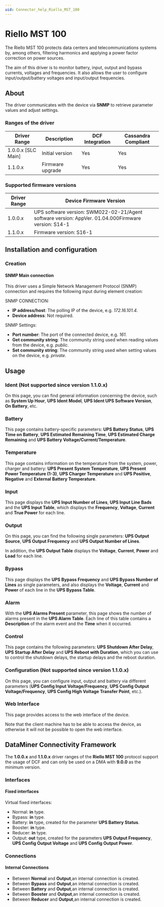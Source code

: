 ```yaml
---
uid: Connector_help_Riello_MST_100
---
```


# Riello MST 100

The Riello MST 100 protects data centers and telecommunications systems by, among others, filtering harmonics and applying a power factor correction on power sources.

The aim of this driver is to monitor battery, input, output and bypass currents, voltages and frequencies. It also allows the user to configure input/output/battery voltages and input/output frequencies.

## About

The driver communicates with the device via **SNMP** to retrieve parameter values and adjust settings.

### Ranges of the driver

| **Driver Range**     | **Description**  | **DCF Integration** | **Cassandra Compliant** |
|----------------------|------------------|---------------------|-------------------------|
| 1.0.0.x \[SLC Main\] | Initial version  | Yes                 | Yes                     |
| 1.1.0.x              | Firmware upgrade | Yes                 | Yes                     |

### Supported firmware versions

| **Driver Range** | **Device Firmware Version**                                                                         |
|------------------|-----------------------------------------------------------------------------------------------------|
| 1.0.0.x          | UPS software version: SWM022-02-21/Agent software version: AppVer. 01.04.000Firmware version: S14-1 |
| 1.1.0.x          | Firmware version: S16-1                                                                             |

## Installation and configuration

### Creation

#### SNMP Main connection

This driver uses a Simple Network Management Protocol (SNMP) connection and requires the following input during element creation:

SNMP CONNECTION:

- **IP address/host**: The polling IP of the device, e.g. *172.16.101.4*.
- **Device address**: Not required.

SNMP Settings:

- **Port number**: The port of the connected device, e.g. *161*.
- **Get community string**: The community string used when reading values from the device, e.g. *public*.
- **Set community string**: The community string used when setting values on the device, e.g. *private*.

## Usage

### Ident (Not supported since version 1.1.0.x)

On this page, you can find general information concerning the device, such as **System Up Hour**, **UPS Ident Model**, **UPS Ident UPS Software Version**, **On Battery**, etc.

### Battery

This page contains battery-specific parameters: **UPS Battery Status**, **UPS Time on Battery**, **UPS Estimated Remaining Time**, **UPS Estimated Charge Remaining** and **UPS Battery Voltage/Current/Temperature**.

### Temperature

This page contains information on the temperature from the system, power, charger and battery: **UPS Present System Temperature**, **UPS Present Power Temperature (1-3)**, **UPS Charger Temperature** and **UPS Positive**, **Negative** and **External Battery Temperature**.

### Input

This page displays the **UPS Input Number of Lines**, **UPS Input Line Bads** and the **UPS Input Table**, which displays the **Frequency**, **Voltage**, **Current** and **True Power** for each line.

### Output

On this page, you can find the following single parameters: **UPS Output Source**, **UPS Output Frequency** and **UPS Output Number of Lines**.

In addition, the **UPS Output Table** displays the **Voltage**, **Current**, **Power** and **Load** for each line.

### Bypass

This page displays the **UPS Bypass Frequency** and **UPS Bypass Number of Lines** as single parameters, and also displays the **Voltage**, **Current** and **Power** of each line in the **UPS Bypass Table**.

### Alarm

With the **UPS Alarms Present** parameter, this page shows the number of alarms present in the **UPS Alarm Table**. Each line of this table contains a **Description** of the alarm event and the **Time** when it occurred.

### Control

This page contains the following parameters: **UPS Shutdown After Delay**, **UPS Startup After Delay** and **UPS Reboot with Duration**, which you can use to control the shutdown delays, the startup delays and the reboot duration.

### Configuration (Not supported since version 1.1.0.x)

On this page, you can configure input, output and battery via different parameters (**UPS Config Input Voltage/Frequency**, **UPS Config Output Voltage/Frequency**, **UPS Config High Voltage Transfer Point**, etc.).

### Web Interface

This page provides access to the web interface of the device.

Note that the client machine has to be able to access the device, as otherwise it will not be possible to open the web interface.

## DataMiner Connectivity Framework

The **1.0.0.x** and **1.1.0.x** driver ranges of the **Riello MST 100** protocol support the usage of DCF and can only be used on a DMA with **9.0.0** as the minimum version.

### Interfaces

#### Fixed interfaces

Virtual fixed interfaces:

- Normal: **in** type.
- Bypass: **in** type.
- Battery: **in** type, created for the parameter **UPS Battery Status**.
- Booster: **in** type.
- Reducer: **in** type.
- Output: **out** type, created for the parameters **UPS Output Frequency**, **UPS Config Output Voltage** and **UPS Config Output Power**.

### Connections

#### Internal Connections

- Between **Normal** and **Output**,an internal connection is created.
- Between **Bypass** and **Output**,an internal connection is created.
- Between **Battery** and **Output**,an internal connection is created.
- Between **Booster** and **Output**,an internal connection is created.
- Between **Reducer** and **Output**,an internal connection is created.
